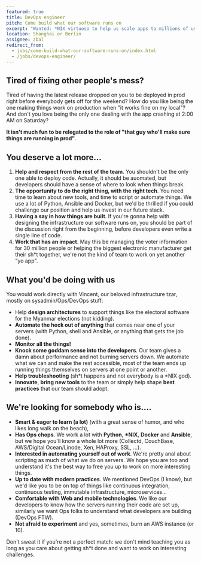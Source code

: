 ```yaml
---
featured: true
title: DevOps engineer
pitch: Come build what our software runs on
excerpt: "Wanted: *NIX virtuoso to help us scale apps to millions of users. Also: Docker."
location: Shanghai or Berlin
assignee: zbal
redirect_from:
  - jobs/come-build-what-our-software-runs-on/index.html
  - /jobs/devops-engineer/
---
```


## Tired of fixing other people's mess?

Tired of having the latest release dropped on you to be deployed in prod right before everybody gets off for the weekend? How do you like being the one making things work on production when "it works fine on my local"? And don't you love being the only one dealing with the app crashing at 2:00 AM on Saturday?

**It isn't much fun to be relegated to the role of "that guy who'll make sure things are running in prod"**.

## You deserve a lot more...

1. **Help and respect from the rest of the team**. You shouldn't be the only one able to deploy code. Actually, it should be auomated, but developers should have a sense of where to look when things break.
1. **The opportunity to do the right thing, with the right tech**. You need time to learn about new tools, and time to script or automate things. We use a lot of Python, Ansible and Docker, but we'd be thrilled if you could challenge our position and help us invest in our future stack.
1. **Having a say in how things are built**. If you're gonna help with designing the infrastructure our software runs on, you should be part of the discussion right from the beginning, before developers even write a single line of code.
1. **Work that has an impact**. May this be managing the voter information for 30 million people or helping the biggest electronic manufacturer get their sh*t together, we're not the kind of team to work on yet another "yo app".

## What you'd be doing with us

You would work directly with Vincent, our beloved infrastructure tzar, mostly on sysadmin/Ops/DevOps stuff:

- Help **design architectures** to support things like the electoral software for the Myanmar elections (not kidding).
- **Automate the heck out of anything** that comes near one of your servers (with Python, shell and Ansible, or anything that gets the job done).
- **Monitor all the things!**
- **Knock some goddam sense into the developers**. Our team gives a damn about performance and not burning servers down. We automate what we can and make the rest accessible, most of the team ends up running things themselves on servers at one point or another.
- **Help troubleshooting** (sh*t happens and not everybody is a *NIX god).
- **Innovate**, **bring new tools** to the team or simply help shape **best practices** that our team should adopt.

## We're looking for somebody who is....

- **Smart & eager to learn (a lot)** (with a great sense of humor, and who likes long walk on the beach),
- **Has Ops chops**. We work a lot with **Python**, __*NIX__, **Docker** and **Ansible**, but we hope you'll know a whole lot more (Collectd, CouchBase, AWS/Digital Ocean/Linode, Xen, HAProxy, SSL, ...).
- **Interested in automating yourself out of work**. We're pretty anal about scripting as much of what we do on servers. We hope you are too and understand it's the best way to free you up to work on more interesting things.
- **Up to date with modern practices**. We mentioned DevOps (I know), but we'd like you to be on top of things like continuous integration, continuous testing, immutable infrastructure, microservices...
- **Comfortable with Web and mobile technologies**. We like our developers to know how the servers running their code are set up, similarly we want Ops folks to understand what developers are building (DevOps FTW).
- **Not afraid to experiment** and yes, sometimes, burn an AWS instance (or 10).

Don't sweat it if you're not a perfect match: we don't mind teaching you  as long as you care about getting sh*t done and want to work on interesting challenges.
